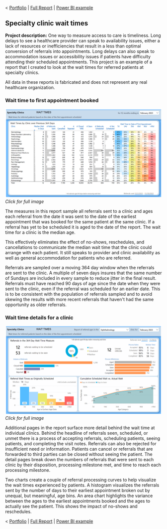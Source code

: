 < [Portfolio](/) | [Full Report](/pdf/Clinic%20Wait%20Times.pdf) | [Power BI example](https://907sjl.github.io/clinic-wait-powerbi/) 

## Specialty clinic wait times

**Project description:** One way to measure access to care is timeliness.  Long delays to see a healthcare provider can speak to availability issues, either a lack of resources or inefficiencies that result in a less than optimal conversion of referrals into appointments. Long delays can also speak to accommodation issues or accessibility issues if patients have difficulty attending their scheduled appointments.
This project is an example of a report that I created to look at the wait times for referred patients at specialty clinics. 

All data in these reports is fabricated and does not represent any real healthcare organization. 

### Wait time to first appointment booked

<a href="images/clinic_wait_report.jpg"><img src="images/clinic_wait_report.jpg?raw=true" alt="Picture of clinic wait time report"/></a>    
*Click for full image*

The measures in this report sample all referrals sent to a clinic and ages each referral from the date it was sent to the date of the earliest appointment that 
was booked for the same patient at the same clinic. If a referral has yet to be scheduled it is aged to the date of the report. The wait time for a clinic is the 
median age.    

This effectively eliminates the effect of no-shows, reschedules, and cancellations to communicate the median wait time that the clinic could arrange with each patient. 
It still speaks to provider and clinic availability as well as general accommodation for patients who are referred.    

Referrals are sampled over a moving 364 day window when the referrals are sent to the clinic. A multiple of seven days insures that the same number of Sundays are 
included in every sample to reduce jitter in the final result. Referrals must have reached 90 days of age since the date when they were 
sent to the clinic, even if the referral was scheduled for an earlier date.  This is to be consistent with the population of referrals sampled and to avoid skewing the 
results with more recent referrals that haven't had the same opportunity as older referrals.    

### Wait time details for a clinic

<a href="images/clinic_wait_details.jpg"><img src="images/clinic_wait_details.jpg?raw=true"/></a>    
*Click for full image*

Additional pages in the report surface more detail behind the wait time at individual clinics. Behind the headline of referrals seen, scheduled, or unmet there is 
a process of accepting referrals, scheduling patients, seeing patients, and completing the visit notes. Referrals can also be rejected for insufficient need or information. 
Patients can cancel or referrals that are forwarded to third parties can be closed without seeing the patient. The detail pages break down the numbers of referrals 
that were sent to each clinic by their disposition, processing milestone met, and time to reach each processing milestone.    

Two charts create a couple of referral processing curves to help visualize the wait times experienced by patients. A histogram visualizes the referrals sent by the 
number of days to their earliest appointment broken out by unequal, but meaningful, age bins. An area chart highlights the variance between the ages to the earliest 
appointments booked and the ages to actually see the patient. This shows the impact of no-shows and reschedules.    

< [Portfolio](/) | [Full Report](/pdf/Clinic%20Wait%20Times.pdf) | [Power BI example](https://907sjl.github.io/clinic-wait-powerbi/) 
